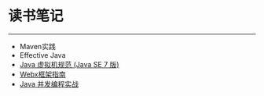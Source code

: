 # 读书笔记
-----------
* Maven实践
* Effective Java
* [Java 虚拟机规范 (Java SE 7 版)](the_java_virtual_machine_specification_se7_ch1_ch3.md)
* [Webx框架指南](webx3_guide_book.md)
* [Java 并发编程实战](java_concurrency_in_practice.md)